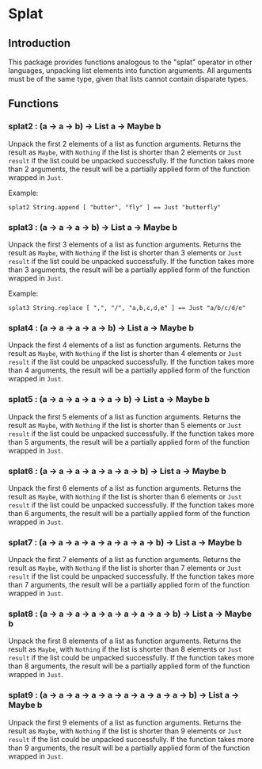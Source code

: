 # Splat

## Introduction
This package provides functions analogous to the "splat" operator in other
languages, unpacking list elements into function arguments. All arguments must
be of the same type, given that lists cannot contain disparate types.


## Functions

### splat2 : (a -> a -> b) -> List a -> Maybe b

Unpack the first 2 elements of a list as function arguments. Returns the
result as `Maybe`, with `Nothing` if the list is shorter than 2 elements or
`Just result` if the list could be unpacked successfully. If the function
takes more than 2 arguments, the result will be a partially applied form of the
function wrapped in `Just`.

Example:

```
splat2 String.append [ "butter", "fly" ] == Just "butterfly"
```

### splat3 : (a -> a -> a -> b) -> List a -> Maybe b

Unpack the first 3 elements of a list as function arguments. Returns the
result as `Maybe`, with `Nothing` if the list is shorter than 3 elements or
`Just result` if the list could be unpacked successfully. If the function
takes more than 3 arguments, the result will be a partially applied form of the
function wrapped in `Just`.

Example:

```
splat3 String.replace [ ",", "/", "a,b,c,d,e" ] == Just "a/b/c/d/e"
```

### splat4 : (a -> a -> a -> a -> b) -> List a -> Maybe b

Unpack the first 4 elements of a list as function arguments. Returns the
result as `Maybe`, with `Nothing` if the list is shorter than 4 elements or
`Just result` if the list could be unpacked successfully. If the function
takes more than 4 arguments, the result will be a partially applied form of the
function wrapped in `Just`.

### splat5 : (a -> a -> a -> a -> a -> b) -> List a -> Maybe b

Unpack the first 5 elements of a list as function arguments. Returns the
result as `Maybe`, with `Nothing` if the list is shorter than 5 elements or
`Just result` if the list could be unpacked successfully. If the function
takes more than 5 arguments, the result will be a partially applied form of the
function wrapped in `Just`.

### splat6 : (a -> a -> a -> a -> a -> a -> b) -> List a -> Maybe b

Unpack the first 6 elements of a list as function arguments. Returns the
result as `Maybe`, with `Nothing` if the list is shorter than 6 elements or
`Just result` if the list could be unpacked successfully. If the function
takes more than 6 arguments, the result will be a partially applied form of the
function wrapped in `Just`.

### splat7 : (a -> a -> a -> a -> a -> a -> a -> b) -> List a -> Maybe b

Unpack the first 7 elements of a list as function arguments. Returns the
result as `Maybe`, with `Nothing` if the list is shorter than 7 elements or
`Just result` if the list could be unpacked successfully. If the function
takes more than 7 arguments, the result will be a partially applied form of the
function wrapped in `Just`.

### splat8 : (a -> a -> a -> a -> a -> a -> a -> a -> b) -> List a -> Maybe b

Unpack the first 8 elements of a list as function arguments. Returns the
result as `Maybe`, with `Nothing` if the list is shorter than 8 elements or
`Just result` if the list could be unpacked successfully. If the function
takes more than 8 arguments, the result will be a partially applied form of the
function wrapped in `Just`.

### splat9 : (a -> a -> a -> a -> a -> a -> a -> a -> a -> b) -> List a -> Maybe b

Unpack the first 9 elements of a list as function arguments. Returns the
result as `Maybe`, with `Nothing` if the list is shorter than 9 elements or
`Just result` if the list could be unpacked successfully. If the function
takes more than 9 arguments, the result will be a partially applied form of the
function wrapped in `Just`.
